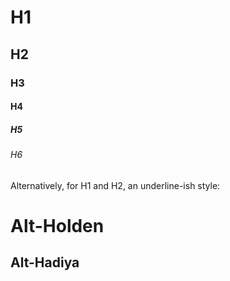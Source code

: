 # H1
## H2
### H3
#### H4
##### H5
###### H6

Alternatively, for H1 and H2, an underline-ish style:

Alt-Holden
======

Alt-Hadiya
------